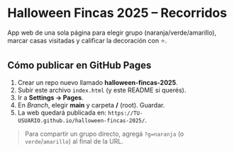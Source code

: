 # Halloween Fincas 2025 – Recorridos
App web de una sola página para elegir grupo (naranja/verde/amarillo), marcar casas visitadas y calificar la decoración con ⭐.

## Cómo publicar en GitHub Pages
1. Crear un repo nuevo llamado **halloween-fincas-2025**.
2. Subir este archivo `index.html` (y este README si querés).
3. Ir a **Settings → Pages**.
4. En *Branch*, elegir **main** y carpeta **/** (root). Guardar.
5. La web quedará publicada en: `https://TU-USUARIO.github.io/halloween-fincas-2025/`.

> Para compartir un grupo directo, agregá `?g=naranja` (o `verde`/`amarillo`) al final de la URL.
